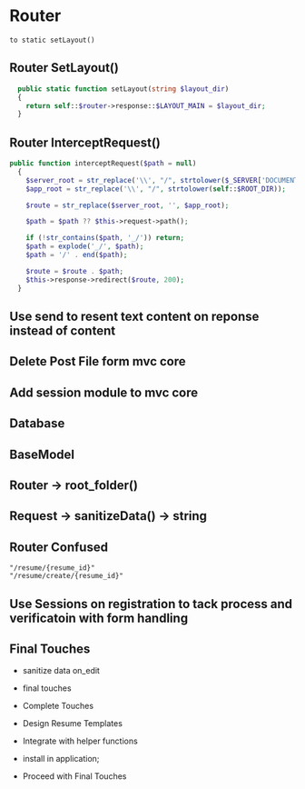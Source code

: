 # Router

    to static setLayout()

## Router SetLayout()

```php
  public static function setLayout(string $layout_dir)
  {
    return self::$router->response::$LAYOUT_MAIN = $layout_dir;
  }
```

## Router InterceptRequest()

```php
public function interceptRequest($path = null)
  {
    $server_root = str_replace('\\', "/", strtolower($_SERVER['DOCUMENT_ROOT']));
    $app_root = str_replace('\\', "/", strtolower(self::$ROOT_DIR));

    $route = str_replace($server_root, '', $app_root);

    $path = $path ?? $this->request->path();

    if (!str_contains($path, '_/')) return;
    $path = explode('_/', $path);
    $path = '/' . end($path);

    $route = $route . $path;
    $this->response->redirect($route, 200);
  }
```

## Use send to resent text content on reponse instead of content

## Delete Post File form mvc core

## Add session module to mvc core

## Database

## BaseModel

## Router -> root_folder()

## Request -> sanitizeData() -> string

## Router Confused

    "/resume/{resume_id}"
    "/resume/create/{resume_id}"

## Use Sessions on registration to tack process and verificatoin with form handling

## Final Touches

- sanitize data on_edit

- final touches

- Complete Touches

- Design Resume Templates
- Integrate with helper functions
- install in application;

- Proceed with Final Touches
